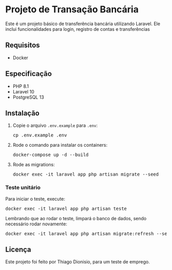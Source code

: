 <h1>Projeto de Transação Bancária</h1>

<p>Este é um projeto básico de transferência bancária utilizando Laravel. Ele inclui funcionalidades para login, registro de contas e transferências</p>

<h2>Requisitos</h2>
<ul>
  <li>Docker</li>
</ul>

<h2>Especificação</h2>
<ul>
  <li>PHP 8.1</li>
  <li>Laravel 10</li>
  <li>PostgreSQL 13</li>
</ul>

<h2>Instalação</h2>
<ol>
  <li>Copie o arquivo <code>.env.example</code> para <code>.env</code>:
    <pre class="command">cp .env.example .env</pre>
  </li>
  <li>Rode o comando para instalar os containers:
    <pre class="command">docker-compose up -d --build</pre>
  </li>
  <li>Rode as migrations:
    <pre class="command">docker exec -it laravel_app php artisan migrate --seed</pre>
  </li>
</ol>

<h3>Teste unitário</h3>
<p>Para iniciar o teste, execute:</p>
<pre class="command">docker exec -it laravel_app php artisan teste</pre>
<p>Lembrando que ao rodar o teste, limpará o banco de dados, sendo necessário rodar novamente:</p>
<pre class="command">docker exec -it laravel_app php artisan migrate:refresh --seed</pre>

<h2>Licença</h2>
<p>Este projeto foi feito por Thiago Dionisio, para um teste de emprego.</p>

</body>
</html>
